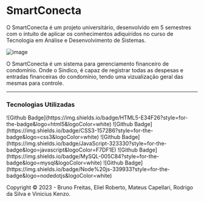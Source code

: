 # SmartConecta

O SmartConecta é um projeto universitário, desenvolvido em 5 semestres com o intuito de aplicar os conhecimentos adiquiridos no curso de Tecnologia em Análise e Desenvolvimento de Sistemas.

![image](https://github.com/teuscapellari/SmartConecta/assets/125585325/df98c7f8-c295-40b4-8308-856fe9140f5c)

O SmartConecta é um sistema para gerenciamento financeiro de condomínio. Onde o Síndico, é capaz de registrar todas as despesas e entradas financeiras do condomínio, tendo uma vizualização geral das mesmas para controle.

<hr>
<h3>Tecnologias Utilizadas</h3>
![Github Badge](https://img.shields.io/badge/HTML5-E34F26?style=for-the-badge&logo=html5&logoColor=white)
![Github Badge](https://img.shields.io/badge/CSS3-1572B6?style=for-the-badge&logo=css3&logoColor=white)
![Github Badge](https://img.shields.io/badge/JavaScript-323330?style=for-the-badge&logo=javascript&logoColor=F7DF1E)
![Github Badge](https://img.shields.io/badge/MySQL-005C84?style=for-the-badge&logo=mysql&logoColor=white)
![Github Badge](https://img.shields.io/badge/Node%20js-339933?style=for-the-badge&logo=nodedotjs&logoColor=white)

Copyright ©️ 2023 - Bruno Freitas, Eliel Roberto, Mateus Capellari, Rodrigo da Silva e Vinicius Kenzo.
